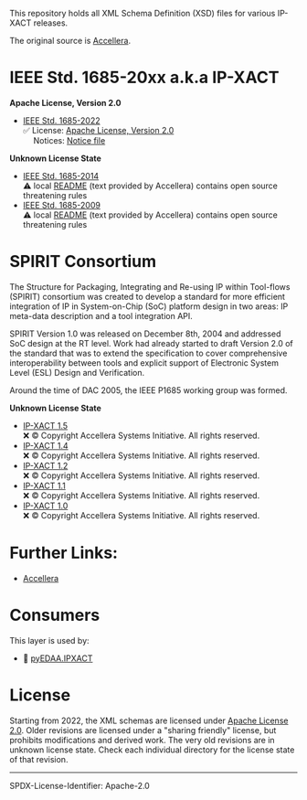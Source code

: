 This repository holds all XML Schema Definition (XSD) files for various IP-XACT releases. 

The original source is [Accellera](https://www.accellera.org/XMLSchema/).

# IEEE Std. 1685-20xx a.k.a IP-XACT

**Apache License, Version 2.0**

* [IEEE Std. 1685-2022](http://www.accellera.org/XMLSchema/IPXACT/1685-2022/)  
  ✅ License: [Apache License, Version 2.0](ieee-1685-2022/LICENSE)  
  &emsp; Notices: [Notice file](ieee-1685-2022/NOTICE)


**Unknown License State**

* [IEEE Std. 1685-2014](http://www.accellera.org/XMLSchema/IPXACT/1685-2014/)  
  ⚠️ local [README](ieee-1685-2014/README.md) (text provided by Accellera) contains open source threatening rules
* [IEEE Std. 1685-2009](http://www.accellera.org/XMLSchema/SPIRIT/1685-2009/)  
  ⚠️ local [README](ieee-1685-2009/README.md) (text provided by Accellera) contains open source threatening rules
 

# SPIRIT Consortium

The Structure for Packaging, Integrating and Re-using IP within Tool-flows (SPIRIT) consortium was created to develop a
standard for more efficient integration of IP in System-on-Chip (SoC) platform design in two areas: IP meta-data
description and a tool integration API.

SPIRIT Version 1.0 was released on December 8th, 2004 and addressed SoC design at the RT level. Work had already started
to draft Version 2.0 of the standard that was to extend the specification to cover comprehensive interoperability
between tools and explicit support of Electronic System Level (ESL) Design and Verification.

Around the time of DAC 2005, the IEEE P1685 working group was formed.

**Unknown License State**

* [IP-XACT 1.5](http://www.accellera.org/XMLSchema/SPIRIT/1.5/)  
  ❌ © Copyright Accellera Systems Initiative. All rights reserved.
* [IP-XACT 1.4](http://www.accellera.org/XMLSchema/SPIRIT/1.4/)  
  ❌ © Copyright Accellera Systems Initiative. All rights reserved.
* [IP-XACT 1.2](http://www.accellera.org/XMLSchema/SPIRIT/1.2/)  
  ❌ © Copyright Accellera Systems Initiative. All rights reserved.
* [IP-XACT 1.1](http://www.accellera.org/XMLSchema/SPIRIT/1.1/)  
  ❌ © Copyright Accellera Systems Initiative. All rights reserved.
* [IP-XACT 1.0](http://www.accellera.org/XMLSchema/SPIRIT/1.0/)  
  ❌ © Copyright Accellera Systems Initiative. All rights reserved.


# Further Links:

* [Accellera](https://www.accellera.org/)


# Consumers

This layer is used by:

* 🚧 [pyEDAA.IPXACT](https://github.com/edaa-org/pyEDAA.IPXACT)


# License

Starting from 2022, the XML schemas are licensed under [Apache License 2.0](LICENSE.md). Older revisions are licensed
under a "sharing friendly" license, but prohibits modifications and derived work. The very old revisions are in unknown
license state. Check each individual directory for the license state of that revision.  
<!--
The accompanying documentation is licensed under [Creative Commons - Attribution 4.0 (CC-BY 4.0)](doc/Doc-License.rst).
-->

-------------------------

SPDX-License-Identifier: Apache-2.0
